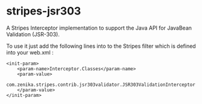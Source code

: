 stripes-jsr303
==============

A Stripes Interceptor implementation to support the Java API for JavaBean Validation (JSR-303).

To use it just add the following lines into to the Stripes filter which is defined into your web.xml :
 
	<init-param>
		<param-name>Interceptor.Classes</param-name>
		<param-value>
			com.zenika.stripes.contrib.jsr303validator.JSR303ValidationInterceptor
		</param-value>
	</init-param>